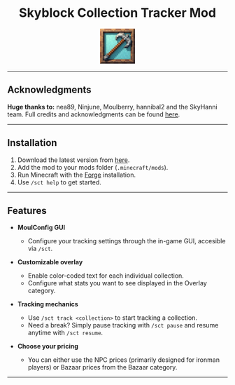 <h1 align = "center">Skyblock Collection Tracker Mod</h1>


<div align="center">
  <img src="src/main/resources/assets/logo.jpg" alt="Collection Tracker GUI" width="80">
</div>

---

## Acknowledgments

**Huge thanks to:** nea89, Ninjune, Moulberry, hannibal2 and the SkyHanni team. Full credits and acknowledgments can be found [here](CREDITS.md).

---

## Installation

1. Download the latest version from [here](https://github.com/ChindeaYTB/SkyblockCollectionTracker/releases). 
2. Add the mod to your mods folder (`.minecraft/mods`).
3. Run Minecraft with the [Forge](https://files.minecraftforge.net/net/minecraftforge/forge/index_1.8.9.html) installation.
4. Use `/sct help` to get started.

---

## Features
- **MoulConfig GUI**
  - Configure your tracking settings through the in-game GUI, accesible via `/sct`.
     
- **Customizable overlay**
  - Enable color-coded text for each individual collection.
  - Configure what stats you want to see displayed in the Overlay category.
    
- **Tracking mechanics**
  - Use `/sct track <collection>` to start tracking a collection.
  - Need a break? Simply pause tracking with `/sct pause` and resume anytime with `/sct resume`.

- **Choose your pricing**
  - You can either use the NPC prices (primarily designed for ironman players) or Bazaar prices from the Bazaar category.
    
---

